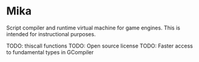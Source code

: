 # Mika
Script compiler and runtime virtual machine for game engines. This is intended for instructional purposes.

TODO: thiscall functions
TODO: Open source license
TODO: Faster access to fundamental types in GCompiler
